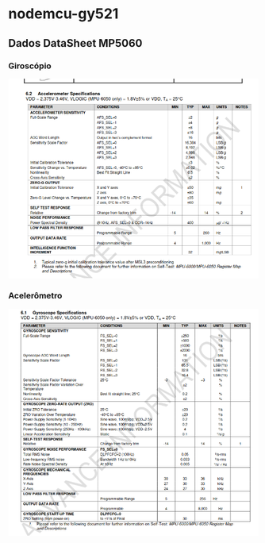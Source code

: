 # nodemcu-gy521

## Dados DataSheet MP5060

### Giroscópio

![image](gyr-data-sheet.png)

### Acelerômetro

![image](acc-data-sheet.png)
